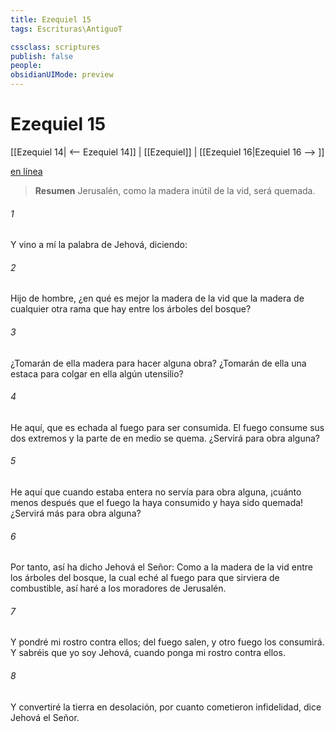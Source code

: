 ```yaml
---
title: Ezequiel 15
tags: Escrituras\AntiguoT

cssclass: scriptures
publish: false
people:
obsidianUIMode: preview
---
```


# Ezequiel 15
[[Ezequiel 14| <-- Ezequiel 14]] | [[Ezequiel]] | [[Ezequiel 16|Ezequiel 16 --> ]]

[en línea](https://churchofjesuschrist.org/study/scriptures/ot/ezek/15?lang=spa)

> __Resumen__
Jerusalén, como la madera inútil de la vid, será quemada.

###### 1 
Y vino a mí la palabra de Jehová, diciendo:

###### 2 
Hijo de hombre, ¿en qué es mejor la madera de la vid que la madera de cualquier otra rama que hay entre los árboles del bosque?

###### 3 
¿Tomarán de ella madera para hacer alguna obra? ¿Tomarán de ella una estaca para colgar en ella algún utensilio?

###### 4 
He aquí, que es echada al fuego para ser consumida. El fuego consume sus dos extremos y la parte de en medio se quema. ¿Servirá para obra alguna?

###### 5 
He aquí que cuando estaba entera no servía para obra alguna, ¡cuánto menos después que el fuego la haya consumido y haya sido quemada! ¿Servirá más para obra alguna?

###### 6 
Por tanto, así ha dicho Jehová el Señor: Como a la madera de la vid entre los árboles del bosque, la cual eché al fuego para que sirviera de combustible, así haré a los moradores de Jerusalén.

###### 7 
Y pondré mi rostro contra ellos; del fuego salen, y otro fuego los consumirá. Y sabréis que yo soy Jehová, cuando ponga mi rostro contra ellos.

###### 8 
Y convertiré la tierra en desolación, por cuanto cometieron infidelidad, dice Jehová el Señor.

